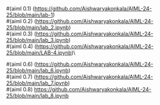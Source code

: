 #(aiml 0.1) (https://github.com/Aishwaryakonkala/AIML-24-25/blob/main/lab-1)\
#(aiml 0.2) (https://github.com/Aishwaryakonkala/AIML-24-25/blob/main/lab_2.ipynb)\
#(aiml 0.3) (https://github.com/Aishwaryakonkala/AIML-24-25/blob/main/lab_3.ipynb)\
#(aiml 0.4) (https://github.com/Aishwaryakonkala/AIML-24-25/blob/main/LAB-4.ipynb)\

#(aiml 0.6) (https://github.com/Aishwaryakonkala/AIML-24-25/blob/main/lab_6.ipynb)\
#(aiml 0.7) (https://github.com/Aishwaryakonkala/AIML-24-25/blob/main/lab_7.ipynb)\
#(aiml 0.8) https://github.com/Aishwaryakonkala/AIML-24-25/blob/main/lab_8.ipynb
